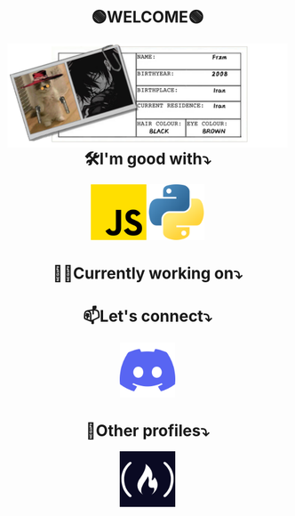 <h1 align="center">🟢WELCOME🟢</h1>
<img src='https://raw.githubusercontent.com/Fr-zm/Fr-zm/refs/heads/main/readme/header.png' align="left">

 <h1 align="center">🛠️I'm good with⤵️</h1>

 <p align="center">
<a href="https://www.freecodecamp.org/certification/Frzm/javascript-algorithms-and-data-structures-v8">
<img src="https://raw.githubusercontent.com/Fr-zm/Fr-zm/refs/heads/main/readme/js.png" alt="javaScript" width="100px"></a>

<a href="https://www.freecodecamp.org/certification/Frzm/scientific-computing-with-python-v7">
<img src="https://raw.githubusercontent.com/Fr-zm/Fr-zm/refs/heads/main/readme/python.png" alt="python" width="100px"></a>
</p>


<h1 align="center">🧑‍💻Currently working on⤵️</h1>
<p align="center">

</p>


<h1 align="center">📫Let's connect⤵️</h1>

<p align="center"><a href="https://discord.com/users/frzm"><img src="https://raw.githubusercontent.com/Fr-zm/Fr-zm/refs/heads/main/readme/discord.png" width="100px"></a></p>

<h1 align="center">👋Other profiles⤵️</h1>

<p align="center">

<a href="https://www.freecodecamp.org/Frzm">
<img src="https://raw.githubusercontent.com/Fr-zm/Fr-zm/refs/heads/main/readme/fcc.png" width="100px"></a>

</p>
